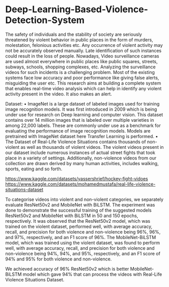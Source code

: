 # Deep-Learning-Based-Violence-Detection-System

The safety of individuals and the stability of society are seriously threatened by violent behavior in public places in the form of murders, molestation, felonious activities etc. Any occurrence of violent activity may not be accurately observed manually. Late identification of such instances could result in the loss of people. Nowadays, Video surveillance cameras are used almost everywhere in public places like public squares, streets, subways, schools, shopping complexes, etc. Analyzing the surveillance videos for such incidents is a challenging problem. Most of the existing systems face low accuracy and poor performance like giving false alerts, misguiding the user etc. This research aims at building a complete system that enables real-time video analysis which can help in identify any violent activity present in the video. It also makes an alert.

Dataset: 
•	ImageNet is a large dataset of labeled images used for training image recognition models. It was first introduced in 2009 which is being under use for research on Deep learning and computer vision. This dataset contains over 14 million images that is labeled over multiple varieties in among 22,000 labels. These are commonly under use as a benchmark for evaluating the performance of image recognition models. Models are pretrained with ImageNet dataset here Transfer Learning is performed.
•	The Dataset of Real-Life Violence Situations contains thousands of non-violent as well as thousands of violent videos. The violent videos present in our dataset include numerous instances of actual street fights that took place in a variety of settings. Additionally, non-violence videos from our collection are drawn derived by many human activities, includes walking, sports, eating and so forth.

https://www.kaggle.com/datasets/yassershrief/hockey-fight-vidoes
https://www.kaggle.com/datasets/mohamedmustafa/real-life-violence-situations-dataset


To categorise videos into violent and non-violent categories, we separately evaluate ResNet50v2 and MobileNet with BiLSTM. The experiment was done to demonstrate the successful training of the suggested models ResNet50v2 and MobileNet with BiLSTM in 50 and 150 epochs, respectively. It was observed that the ResNet50v2 model, which was trained on the violent dataset, performed well, with average accuracy, recall, and precision for both violence and non-violence being 96%, 96%, and 97%, respectively, and an F1 score of 96%. The MobileNet-BiLSTM model, which was trained using the violent dataset, was found to perform well, with average accuracy, recall, and precision for both violence and non-violence being 94%, 94%, and 95%, respectively, and an F1 score of 94% and 95% for both violence and non-violence.

We achieved accuracy of 96% ResNet50v2 which is better MobileNet-BiLSTM model which gave 94% that can process the videos with Real-Life Violence Situations Dataset.


